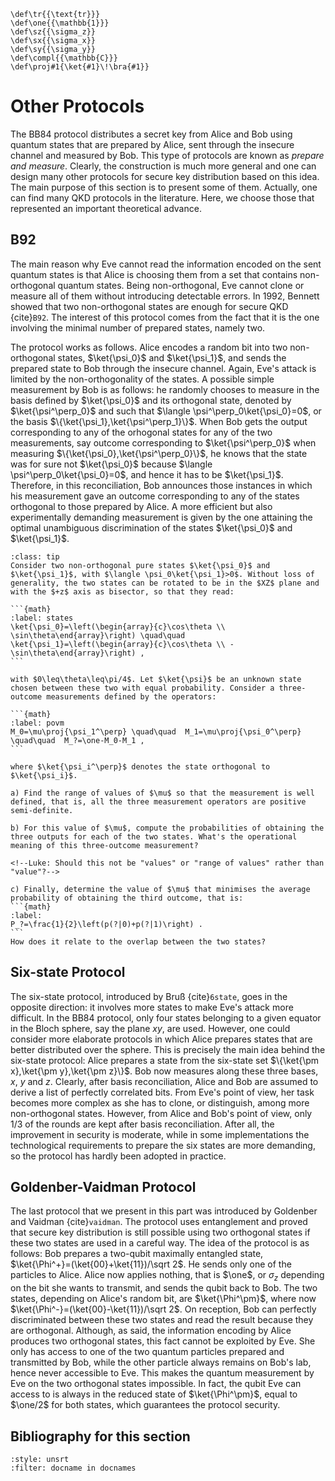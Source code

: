```{math}
\def\tr{{\text{tr}}}
\def\one{{\mathbb{1}}}
\def\sz{{\sigma_z}}
\def\sx{{\sigma_x}}
\def\sy{{\sigma_y}}
\def\compl{{\mathbb{C}}}
\def\proj#1{\ket{#1}\!\bra{#1}}
```

# Other Protocols

The BB84 protocol distributes a secret key from Alice and Bob
using quantum states that are prepared by Alice, sent through the
insecure channel and measured by Bob. This type of protocols are
known as *prepare and measure*. Clearly, the construction is much more
general and one can design many other protocols for secure key
distribution based on this idea. The main purpose of this section
is to present some of them. Actually, one can find many QKD
protocols in the literature. Here, we choose those that represented
an important theoretical advance.

## B92

The main reason why Eve cannot read the information 
encoded on the sent quantum states is that Alice is choosing them from a set that contains non-orthogonal quantum states.
Being non-orthogonal, Eve cannot clone or measure all of them
without introducing detectable errors. In 1992, Bennett showed that two non-orthogonal states
are enough for secure QKD {cite}`B92`. The interest of this protocol comes from
the fact that it is the one involving the minimal number of prepared states, namely two.

The protocol works as follows. Alice encodes a random bit into two non-orthogonal states, $\ket{\psi_0}$ and $\ket{\psi_1}$, and sends the prepared state to Bob through the insecure channel. Again, Eve's attack is limited by the non-orthogonality of the states. A possible simple measurement by Bob is as follows: he randomly chooses to measure in the basis defined by $\ket{\psi_0}$ and its orthogonal state, denoted by $\ket{\psi^\perp_0}$ and such that $\langle \psi^\perp_0\ket{\psi_0}=0$, or the basis $\{\ket{\psi_1},\ket{\psi^\perp_1}\}$. When Bob gets the output corresponding to any of the orhogonal states for any of the two measurements, say outcome corresponding to $\ket{\psi^\perp_0}$ when measuring $\{\ket{\psi_0},\ket{\psi^\perp_0}\}$, he knows that the state was for sure not $\ket{\psi_0}$ because $\langle \psi^\perp_0\ket{\psi_0}=0$, and hence it has to be $\ket{\psi_1}$. Therefore, in this reconciliation, Bob announces those instances in which his measurement gave an outcome corresponding to any of the states orthogonal to those prepared by Alice. A more efficient but also experimentally demanding measurement is given by the one attaining the optimal unambiguous discrimination of the states $\ket{\psi_0}$ and $\ket{\psi_1}$. 

`````{admonition} Exercise 2 - Unambiguous discrimination of two non-orthogonal pure states
:class: tip
Consider two non-orthogonal pure states $\ket{\psi_0}$ and $\ket{\psi_1}$, with $\langle \psi_0\ket{\psi_1}>0$. Without loss of generality, the two states can be rotated to be in the $XZ$ plane and with the $+z$ axis as bisector, so that they read:

```{math}
:label: states
\ket{\psi_0}=\left(\begin{array}{c}\cos\theta \\ \sin\theta\end{array}\right) \quad\quad
\ket{\psi_1}=\left(\begin{array}{c}\cos\theta \\ -\sin\theta\end{array}\right) ,
```

with $0\leq\theta\leq\pi/4$. Let $\ket{\psi}$ be an unknown state chosen between these two with equal probability. Consider a three-outcome measurements defined by the operators:

```{math}
:label: povm
M_0=\mu\proj{\psi_1^\perp} \quad\quad  M_1=\mu\proj{\psi_0^\perp}   \quad\quad  M_?=\one-M_0-M_1 ,
```

where $\ket{\psi_i^\perp}$ denotes the state orthogonal to $\ket{\psi_i}$. 

a) Find the range of values of $\mu$ so that the measurement is well defined, that is, all the three measurement operators are positive semi-definite. 

b) For this value of $\mu$, compute the probabilities of obtaining the three outputs for each of the two states. What's the operational meaning of this three-outcome measurement? 

<!--Luke: Should this not be "values" or "range of values" rather than "value"?-->

c) Finally, determine the value of $\mu$ that minimises the average probability of obtaining the third outcome, that is:
```{math}
:label:
P_?=\frac{1}{2}\left(p(?|0)+p(?|1)\right) .
```
How does it relate to the overlap between the two states?
`````


## Six-state Protocol

The six-state protocol, introduced by Bruß {cite}`6state`, 
goes in the opposite direction: it involves more states to make
Eve's attack more difficult. In the BB84 protocol, only four states
belonging to a given equator in the Bloch sphere, say the plane
$xy$, are used. However, one could consider more elaborate
protocols in which Alice prepares states that are better
distributed over the sphere. This is precisely the main idea
behind the six-state protocol: Alice prepares a state from the
six-state set $\{\ket{\pm x},\ket{\pm y},\ket{\pm z}\}$. Bob now
measures along these three bases, $x$, $y$ and $z$. Clearly, after basis reconciliation,
Alice and Bob are assumed to derive a list of perfectly correlated
bits. From Eve's point of view, her task becomes more complex as
she has to clone, or distinguish, among more non-orthogonal
states. However, from Alice and Bob's point of view, only 1/3 of the rounds are kept after basis reconciliation. 
After all, the improvement in security is moderate, while in some implementations the technological
requirements to prepare the six states are more demanding, so the protocol has hardly been adopted in practice.

## Goldenber-Vaidman Protocol

The last protocol that we present in this part was introduced by
Goldenber and Vaidman {cite}`vaidman`. The protocol uses entanglement and proved that secure key
distribution is still possible using two orthogonal states if
these two states are used in a careful way. The idea of the
protocol is as follows: Bob prepares a two-qubit maximally
entangled state, $\ket{\Phi^+}=(\ket{00}+\ket{11})/\sqrt 2$. He
sends only one of the particles to Alice. Alice now applies nothing, that is $\one$,
or $\sigma_z$ depending on the bit she wants to transmit, and sends
the qubit back to Bob. The two states, depending on Alice's random
bit, are $\ket{\Phi^\pm}$, where now $\ket{\Phi^-}=(\ket{00}-\ket{11})/\sqrt 2$. On reception, Bob
can perfectly discriminated between these two states and read the result because they are orthogonal.
Although, as said, the information encoding by Alice produces two
orthogonal states, this fact cannot be exploited by Eve. She only has
access to one of the two
quantum particles prepared and transmitted  by Bob, while the other particle always remains on
Bob's lab, hence never accessible to Eve. This makes the quantum measurement by Eve on the two
orthogonal states impossible. In fact, the qubit Eve can access to is always in the reduced state of $\ket{\Phi^\pm}$, equal to $\one/2$ for both states, which guarantees the protocol security.

## Bibliography for this section
```{bibliography}
:style: unsrt
:filter: docname in docnames
```


